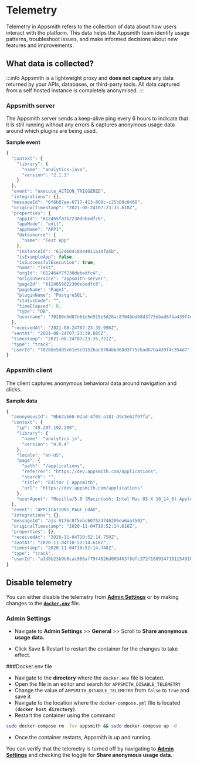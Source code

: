 # Telemetry

Telemetry in Appsmith refers to the collection of data about how users interact with the platform. This data helps the Appsmith team identify usage patterns, troubleshoot issues, and make informed decisions about new features and improvements.

## What data is collected?

:::info
Appsmith is a lightweight proxy and **does not capture** any data returned by your APIs, databases, or third-party tools. All data captured from a self hosted instance is completely anonymised.
:::

### Appsmith server

The Appsmith server sends a keep-alive ping every 6 hours to indicate that it is still running without any errors & captures anonymous usage data around which plugins are being used.

**Sample event**

```javascript
{
  "context": {
    "library": {
      "name": "analytics-java",
      "version": "2.1.1"
    }
  },
  "event": "execute_ACTION_TRIGGERED",
  "integrations": {},
  "messageId": "0f6b07ee-0717-413-808c-c25b09c0468",
  "originalTimestamp": "2021-08-24T07:23:35.610Z",
  "properties": {
    "appId": "612465f87b2230debedfc6",
    "appMode": "edit",
    "appName": "APP1",
    "datasource": {
      "name": "Test App"
    },
    "instanceId": "612460418944011a10fa5b",
    "isExampleApp": false,
    "isSuccessfulExecution": true,
    "name": "Test",
    "orgId": "612464f7f230debedfc4",
    "originService": "appsmith-server",
    "pageId": "612465802230debedfc8",
    "pageName": "Page1",
    "pluginName": "PostgreSQL",
    "statusCode": "",
    "timeElapsed": 8,
    "type": "DB",
    "username": "70280e5d07e61e5e915e5d26ac8704bbd68d3f75ebad67ba439f4c354d7"
  },
  "receivedAt": "2021-08-24T07:23:39.996Z",
  "sentAt": "2021-08-24T07:23:39.885Z",
  "timestamp": "2021-08-24T07:23:35.721Z",
  "type": "track",
  "userId": "70280e5dd9e61e5e91526ac8704bbd68d3f75ebad67ba439f4c354d7",
}
```

### Appsmith client

The client captures anonymous behavioral data around navigation and clicks.

**Sample data**

```javascript
{
  "anonymousId": "0b62ab60-02ad-4f69-a181-d9c5eb2f97fa",
  "context": {
    "ip": "49.207.192.209",
    "library": {
      "name": "analytics.js",
      "version": "4.0.4"
    },
    "locale": "en-US",
    "page": {
      "path": "/applications",
      "referrer": "https://dev.appsmith.com/applications",
      "search": "",
      "title": "Editor | Appsmith",
      "url": "https://dev.appsmith.com/applications"
    },
    "userAgent": "Mozilla/5.0 (Macintosh; Intel Mac OS X 10_14_6) AppleWebKit/537.36 (KHTML, like Gecko) Chrome/86.0.4240.111 Safari/537.36"
  },
  "event": "APPLICATIONS_PAGE_LOAD",
  "integrations": {},
  "messageId": "ajs-9176c8f5ebc607524746206ea6aa7502",
  "originalTimestamp": "2020-11-04T10:52:14.616Z",
  "properties": {},
  "receivedAt": "2020-11-04T10:52:14.750Z",
  "sentAt": "2020-11-04T10:52:14.618Z",
  "timestamp": "2020-11-04T10:52:14.748Z",
  "type": "track",
  "userId": "a3d8b23b9b0cac986af79f4826d009463f8dfc372f188934710115491b7665a1"
}
```

## Disable telemetry

You can either disable the telemetry from [**Admin Settings**](telemetry.md#admin-settings) or by making changes to the [**`docker.env`**](telemetry.md#docker.env-file) file.

### Admin Settings

- Navigate to **Admin Settings** >> **General** >> Scroll to **Share anonymous usage** **data.**

- Click Save & Restart to restart the container for the changes to take effect.

###Docker.env file

- Navigate to the **directory** where the `docker.env` file is located.
- Open the file in an editor and search for `APPSMITH_DISABLE_TELEMETRY`
- Change the value of `APPSMITH_DISABLE_TELEMETRY` from `false` to `true` and save it
- Navigate to the location where the `docker-compose.yml` file is located **`(docker host directory)`**.
- Restart the container using the command

```bash
sudo docker-compose rm -fsv appsmith && sudo docker-compose up -d
```

- Once the container restarts, Appsmith is up and running.

You can verify that the telemetry is turned off by navigating to [**Admin Settings**](telemetry.md#admin-settings) and checking the toggle for **Share anonymous usage** **data.**
